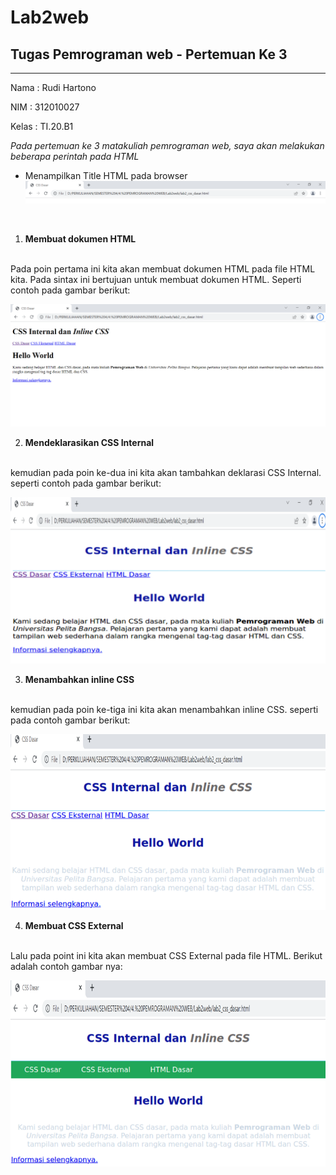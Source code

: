 # Lab2web
## Tugas Pemrograman web - Pertemuan Ke 3

<hr>

Nama    : Rudi Hartono

NIM     : 312010027

Kelas   : TI.20.B1


*Pada pertemuan ke 3 matakuliah pemrograman web, saya akan melakukan beberapa perintah pada HTML*

- Menampilkan Title HTML pada browser <br>
![gambar title pada web html](gambar/link.PNG)

<br>

1. **Membuat dokumen HTML**
<br>
Pada poin pertama ini kita akan membuat dokumen HTML pada file HTML kita.
Pada sintax ini bertujuan untuk membuat dokumen HTML. Seperti contoh pada gambar berikut:

![membuat dokume HTML](gambar/dokhtml.PNG)

2. **Mendeklarasikan CSS Internal**
<br>
kemudian pada poin ke-dua ini kita akan tambahkan deklarasi CSS Internal.
seperti contoh pada gambar berikut:

![menambahkan deklarasi css internal](gambar/cssin.PNG)

3. **Menambahkan inline CSS**
<br>
kemudian pada poin ke-tiga ini kita akan menambahkan inline CSS.
seperti pada contoh gambar berikut:

![menambahkan inline CSS](gambar/inline.PNG)

4. **Membuat CSS External**
<br>
Lalu pada point ini kita akan membuat CSS External pada file HTML.
Berikut adalah contoh gambar nya:

![membuat CSS External](gambar/cssex.PNG)

